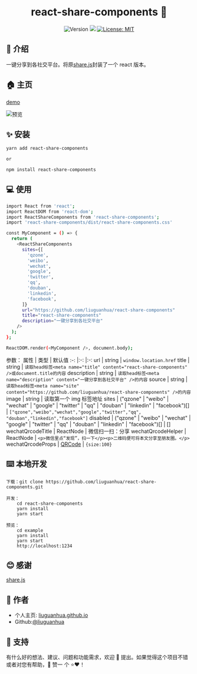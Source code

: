 <h1 align="center">react-share-components 👏</h1>
<p align="center">
  <img alt="Version" src="https://img.shields.io/badge/version-0.1.2-blue.svg?cacheSeconds=2592000" />
  <img src="https://img.shields.io/badge/node-%3E%3D10-blue.svg" />
  <a href="#" target="_blank">
    <img alt="License: MIT" src="https://img.shields.io/badge/License-MIT-yellow.svg" />
  </a>
</p>

## 📖 介绍

一键分享到各社交平台。将原[share.js](https://github.com/overtrue/share.js)封装了一个 react 版本。

## 🏠 主页

[demo](https://liuguanhua.github.io/react-share-components/)

![预览](https://s1.ax1x.com/2020/06/27/Nc1Cbq.png)

## ✨ 安装

```sh
yarn add react-share-components

or

npm install react-share-components
```

## 💻 使用

```sh
import React from 'react';
import ReactDOM from 'react-dom';
import ReactShareComponents from 'react-share-components';
import 'react-share-components/dist/react-share-components.css'

const MyComponent = () => {
  return (
    <ReactShareComponents
      sites={[
        'qzone',
        'weibo',
        'wechat',
        'google',
        'twitter',
        'qq',
        'douban',
        'linkedin',
        'facebook',
      ]}
      url="https://github.com/liuguanhua/react-share-components"
      title="react-share-components"
      description="一键分享到各社交平台"
    />
  );
};

ReactDOM.render(<MyComponent />, document.body);
```

参数：
属性 | 类型 | 默认值
:-: |:-: |:-:
url | string | `window.location.href`
title | string | `读取head标签<meta name="title" content="react-share-components" />或document.title的内容`
description | string | `读取head标签<meta name="description" content="一键分享到各社交平台" />的内容`
source | string | `读取head标签<meta name="site" content="https://github.com/liuguanhua/react-share-components" />的内容`
image | string | 读取第一个 img 标签地址
sites | ("qzone" &#124; "weibo" &#124; "wechat" &#124; "google" &#124; "twitter" &#124; "qq" &#124; "douban" &#124; "linkedin" &#124; "facebook")[] | `["qzone","weibo","wechat","google","twitter","qq", "douban","linkedin","facebook"]`
disabled | ("qzone" &#124; "weibo" &#124; "wechat" &#124; "google" &#124; "twitter" &#124; "qq" &#124; "douban" &#124; "linkedin" &#124; "facebook")[] | []
wechatQrcodeTitle | ReactNode | 微信扫一扫：分享
wechatQrcodeHelper | ReactNode | `<p>微信里点“发现”，扫一下</p><p>二维码便可将本文分享至朋友圈。</p>`
wechatQrcodeProps | [QRCode](https://github.com/zpao/qrcode.react#available-props) | `{size:100}`

## ⌨️ 本地开发

```
下载：git clone https://github.com/liuguanhua/react-share-components.git

开发：
    cd react-share-components
    yarn install
    yarn start

预览：
    cd example
    yarn install
    yarn start
    http://localhost:1234
```

## 😊 感谢

[share.js](https://github.com/overtrue/share.js)

## 👤 作者

- 个人主页: [liuguanhua.github.io](https://liuguanhua.github.io)
- Github:[@liuguanhua](https://github.com/liguanhua)

## 🤝 支持

有什么好的想法、建议、问题和功能需求，欢迎 👋 提出。如果觉得这个项目不错或者对您有帮助，👏 赞一 个 ⭐️❤️！

